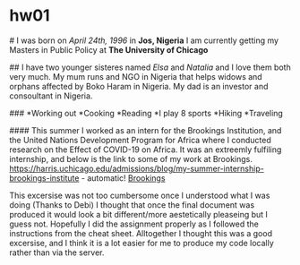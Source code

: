 # hw01
#<Biography of David Kanos>
I was born on *April 24th, 1996* in **Jos, Nigeria** 
I am currently getting my Masters in Public Policy at **The University of Chicago**

##<Family>
I have two younger sisteres named *Elsa* and *Natalia* and I love them both very much.
My mum runs and NGO in Nigeria that helps widows and orphans affected by Boko Haram in Nigeria.
My dad is an investor and consoultant in Nigeria. 

###<My Hobbies>
*Working out 
*Cooking 
*Reading
*I play 8 sports
*Hiking
*Traveling

####<My COVID summer>
This summer I worked as an intern for the Brookings Institution, and the United Nations Development Program for Africa where I conducted research on the Effect of COVID-19 on Africa. It was an extreemly fulfiling internship, and below is the link to some of my work at Brookings. 
https://harris.uchicago.edu/admissions/blog/my-summer-internship-brookings-institute - automatic!
[Brookings](https://harris.uchicago.edu/admissions/blog/my-summer-internship-brookings-institute)

This excersise was not too cumbersome once I understood what I was doing (Thanks to Debi) I thought that once the final document was produced it would look a bit different/more aestetically pleaseing but I guess not. Hopefully I did the assignment properly as I followed the instructions from the cheat sheet. Alltogether I thought this was a good excersise, and I think it is a lot easier for me to produce my code locally rather than via the server.
